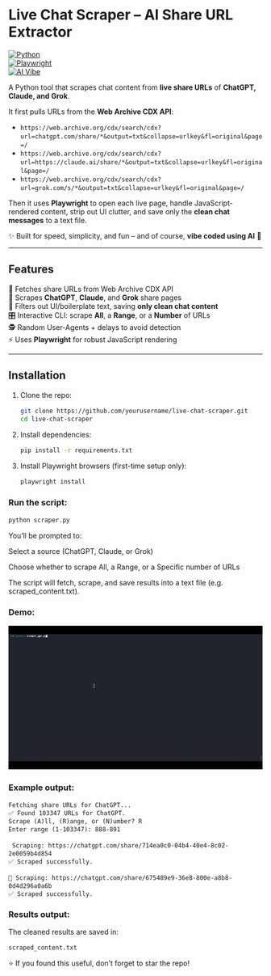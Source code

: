 # Live Chat Scraper – AI Share URL Extractor  

[![Python](https://img.shields.io/badge/Python-3.9%2B-blue)](https://www.python.org/)  
[![Playwright](https://img.shields.io/badge/Playwright-Automation-green)](https://playwright.dev/)  
[![AI Vibe](https://img.shields.io/badge/Vibe%20Coded-AI-purple)](#)  

A Python tool that scrapes chat content from **live share URLs** of **ChatGPT, Claude, and Grok**.  

It first pulls URLs from the **Web Archive CDX API**:  

- `https://web.archive.org/cdx/search/cdx?url=chatgpt.com/share/*&output=txt&collapse=urlkey&fl=original&page=/`  
- `https://web.archive.org/cdx/search/cdx?url=https://claude.ai/share/*&output=txt&collapse=urlkey&fl=original&page=/`  
- `https://web.archive.org/cdx/search/cdx?url=grok.com/s/*&output=txt&collapse=urlkey&fl=original&page=/`  

Then it uses **Playwright** to open each live page, handle JavaScript-rendered content, strip out UI clutter, and save only the **clean chat messages** to a text file.  

✨ Built for speed, simplicity, and fun – and of course, **vibe coded using AI** 🤖  

---

## Features  
 🔎 Fetches share URLs from Web Archive CDX API  
 📂 Scrapes **ChatGPT**, **Claude**, and **Grok** share pages  
 🧹 Filters out UI/boilerplate text, saving **only clean chat content**  
 🎛️ Interactive CLI: scrape **All**, a **Range**, or a **Number** of URLs  
 🕵️ Random User-Agents + delays to avoid detection  
 ⚡ Uses **Playwright** for robust JavaScript rendering  

---

## Installation  

1. Clone the repo:  
   ```bash
   git clone https://github.com/yourusername/live-chat-scraper.git
   cd live-chat-scraper
   ```
2. Install dependencies:
   ```bash
   pip install -r requirements.txt
   ```
3. Install Playwright browsers (first-time setup only):
   ```bash
   playwright install
   ```
### Run the script:

   ```bash
   python scraper.py
   ```
You’ll be prompted to:

Select a source (ChatGPT, Claude, or Grok)

Choose whether to scrape All, a Range, or a Specific number of URLs

The script will fetch, scrape, and save results into a text file (e.g. scraped_content.txt).

### Demo:
![me](assets/demo.gif)

### Example output:
   ```
   Fetching share URLs for ChatGPT...
   ✅ Found 103347 URLs for ChatGPT.
   Scrape (A)ll, (R)ange, or (N)umber? R
   Enter range (1-103347): 888-891

    Scraping: https://chatgpt.com/share/714ea0c0-04b4-40e4-8c02-2e0059b4d854
   ✅ Scraped successfully.
   
   🔹 Scraping: https://chatgpt.com/share/675489e9-36e8-800e-a8b8-0d4d296a0a6b
   ✅ Scraped successfully.
   ```

### Results output: 
The cleaned results are saved in:
   ```
   scraped_content.txt
   ```

⭐ If you found this useful, don’t forget to star the repo!
